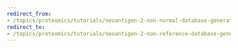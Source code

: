 ```yaml
---
redirect_from:
- /topics/proteomics/tutorials/neoantigen-2-non-normal-database-generation/workflows/main_workflow.ga
redirect_to:
- /topics/proteomics/tutorials/neoantigen-2-non-reference-database-generation/workflows/main_workflow.ga
---
```

